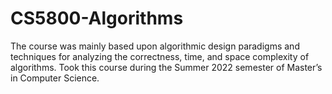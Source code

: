 # CS5800-Algorithms
The course was mainly based upon algorithmic design paradigms and techniques for analyzing the correctness, time, and space complexity of algorithms. Took this course during the Summer 2022 semester of Master’s in Computer Science. 
